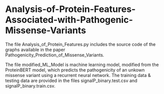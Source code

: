 # Analysis-of-Protein-Features-Associated-with-Pathogenic-Missense-Variants

The file Analysis_of_Protein_Features.py includes the source code of the graphs available in the paper Pathogenicity_Prediction_of_Missense_Variants. 

The file modified_ML_Model is machine learning model, modified from the ProteinBERT model, which predicts the pathogenicity of an unkown missense variant using a recurrent neural network. The training data & testing data are provided in the files signalP_binary.test.csv and signalP_binary.train.csv.
